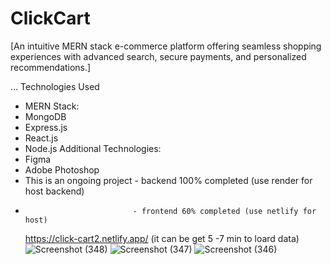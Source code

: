 <h1>ClickCart</h1>
[An intuitive MERN stack e-commerce platform offering seamless shopping experiences with advanced search, secure payments, and personalized recommendations.]


...
Technologies Used
- MERN Stack:
- MongoDB
- Express.js
- React.js
- Node.js
Additional Technologies:
- Figma 
- Adobe Photoshop
- This is an ongoing project - backend 100% completed (use render for host backend)
-                             - frontend 60% completed (use netlify for host)
   https://click-cart2.netlify.app/    (it can be get 5 -7 min to loard data)
![Screenshot (348)](https://github.com/user-attachments/assets/0be12b3c-cdaf-46d7-8a2c-a9fa3be6e185)
![Screenshot (347)](https://github.com/user-attachments/assets/351f4b19-4206-4496-9029-838983382ab9)
![Screenshot (346)](https://github.com/user-attachments/assets/f2136a44-a55b-4e99-8830-eafdb39ff900)
